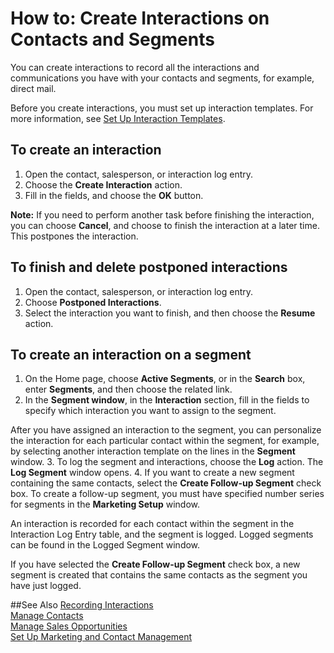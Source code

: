 <properties
                pageTitle="How to: Create Interactions on Contacts and Segments | Project “Madeira”" 
                description="Describes how to create interactions on contacts and segments in  Project “Madeira”" 
                services="" 
                documentationCenter="Madeira"
                authors="jswymer"/>

# How to: Create Interactions on Contacts and Segments
You can create interactions to record all the interactions and communications you have with your contacts and segments, for example, direct mail.

Before you create interactions, you must set up interaction templates. For more information, see  [Set Up Interaction Templates](marketing-interactions.md#set-up-interaction-templates).

## To create an interaction 
1. Open the contact, salesperson, or interaction log entry.
2. Choose the **Create Interaction** action.
3. Fill in the fields, and choose the **OK** button.

**Note:** If you need to perform another task before finishing the interaction, you can choose **Cancel**, and choose to finish the interaction at a later time. This postpones the interaction.

## To finish and delete postponed interactions
1. Open the contact, salesperson, or interaction log entry.
2. Choose **Postponed Interactions**.
3. Select the interaction you want to finish, and then choose the **Resume** action. 

## To create an interaction on a segment
1. On the Home page, choose **Active Segments**, or in the **Search** box, enter **Segments**, and then choose the related link. 
2. In the **Segment window**, in the **Interaction** section, fill in the fields to specify which interaction you want to assign to the segment.

  After you have assigned an interaction to the segment, you can personalize the interaction for each particular contact within the segment, for example, by selecting another interaction template on the lines in the **Segment** window.
3. To log the segment and interactions, choose the **Log** action. The **Log Segment** window opens.
4. If you want to create a new segment containing the same contacts, select the **Create Follow-up Segment** check box. To create a follow-up segment, you must have specified number series for segments in the **Marketing Setup** window.

An interaction is recorded for each contact within the segment in the Interaction Log Entry table, and the segment is logged. Logged segments can be found in the Logged Segment window.

If you have selected the **Create Follow-up Segment** check box, a new segment is created that contains the same contacts as the segment you have just logged.

##See Also
[Recording Interactions](marketing-interactions.md)  
[Manage Contacts](marketing-contacts.md)  
[Manage Sales Opportunities](marketing-manage-sales-opportunities.md)  
[Set Up Marketing and Contact Management](marketing-setup-marketing.md)
